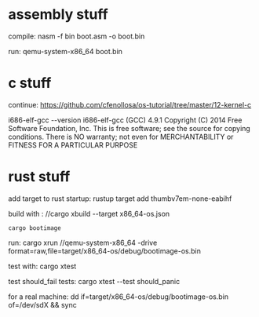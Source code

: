 # assembly stuff
compile: nasm -f bin boot.asm -o boot.bin

run: qemu-system-x86_64 boot.bin

# c stuff
continue:
https://github.com/cfenollosa/os-tutorial/tree/master/12-kernel-c


i686-elf-gcc --version
i686-elf-gcc (GCC) 4.9.1
Copyright (C) 2014 Free Software Foundation, Inc.
This is free software; see the source for copying conditions.  There is NO
warranty; not even for MERCHANTABILITY or FITNESS FOR A PARTICULAR PURPOSE


# rust stuff
add target to rust startup:
rustup target add thumbv7em-none-eabihf

build with :
    //cargo xbuild --target x86_64-os.json

    cargo bootimage

run:
    cargo xrun
    //qemu-system-x86_64 -drive format=raw,file=target/x86_64-os/debug/bootimage-os.bin

test with:
    cargo xtest

test should_fail tests:
    cargo xtest --test should_panic

for a real machine:
    dd if=target/x86_64-os/debug/bootimage-os.bin of=/dev/sdX && sync